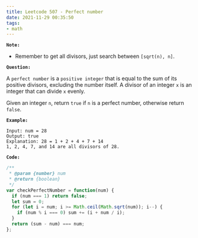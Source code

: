 ```yaml
---
title: Leetcode 507 - Perfect number
date: 2021-11-29 00:35:50
tags:
- math
---
```

**`Note:`**
- Remember to get all divisors, just search between `[sqrt(n), n]`.

**`Question:`**

A `perfect number` is a `positive integer` that is equal to the sum of its positive divisors, excluding the number itself. A divisor of an integer `x` is an integer that can divide `x` evenly.

Given an integer `n`, return `true` if `n` is a perfect number, otherwise return `false`.

**`Example:`**
```
Input: num = 28
Output: true
Explanation: 28 = 1 + 2 + 4 + 7 + 14
1, 2, 4, 7, and 14 are all divisors of 28.
```

**`Code:`**
```javascript
/**
 * @param {number} num
 * @return {boolean}
 */
var checkPerfectNumber = function(num) {
  if (num === 1) return false;
  let sum = 0;
  for (let i = num; i >= Math.ceil(Math.sqrt(num)); i--) {
    if (num % i === 0) sum += (i + num / i);
  }
  return (sum - num) === num;
};
```
